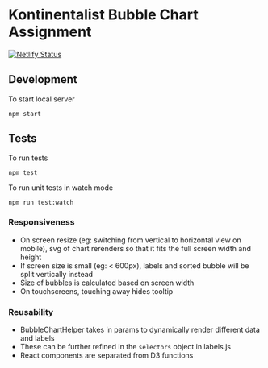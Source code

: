 # Kontinentalist Bubble Chart Assignment

[![Netlify Status](https://api.netlify.com/api/v1/badges/58fbe6da-08eb-4b73-9967-af38673eebf2/deploy-status)](https://app.netlify.com/sites/ht-bubblechart/deploys)

## Development

To start local server

```
npm start
```

## Tests

To run tests

```
npm test
```

To run unit tests in watch mode

```
npm run test:watch
```

### Responsiveness

- On screen resize (eg: switching from vertical to horizontal view on mobile), svg of chart rerenders so that it fits the full screen width and height
- If screen size is small (eg: < 600px), labels and sorted bubble will be split vertically instead
- Size of bubbles is calculated based on screen width
- On touchscreens, touching away hides tooltip

### Reusability

- BubbleChartHelper takes in params to dynamically render different data and labels
- These can be further refined in the `selectors` object in labels.js
- React components are separated from D3 functions
